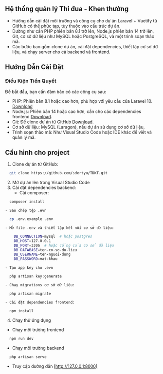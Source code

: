 ## Hệ thống quản lý Thi đua - Khen thưởng

-   Hướng dẫn cài đặt môi trường và công cụ cho dự án Laravel + Vuetify từ GitHub có thể phức tạp, tùy thuộc vào cấu trúc dự án.
-   Dường như cần PHP phiên bản 8.1 trở lên, Node.js phiên bản 14 trở lên, Git, cơ sở dữ liệu như MySQL hoặc PostgreSQL, và một trình soạn thảo mã.
-   Các bước bao gồm clone dự án, cài đặt dependencies, thiết lập cơ sở dữ liệu, và chạy server cho cả backend và frontend.

## Hướng Dẫn Cài Đặt

### Điều Kiện Tiền Quyết

Để bắt đầu, bạn cần đảm bảo có các công cụ sau:

-   PHP: Phiên bản 8.1 hoặc cao hơn, phù hợp với yêu cầu của Laravel 10. [Download](https://laragon.org/download/)
-   Node.js: Phiên bản 14 hoặc cao hơn, cần cho các dependencies frontend [Download](https://nodejs.org/en/download).
-   Git: Để clone dự án từ GitHub [Download](https://git-scm.com/downloads).
-   Cơ sở dữ liệu: MySQL (Laragon), nếu dự án sử dụng cơ sở dữ liệu.
-   Trình soạn thảo mã: Như Visual Studio Code hoặc IDE khác để viết và quản lý mã.

## Cấu hình cho project

1. Clone dự án từ GitHub:

```sh
  git clone https://github.com/sdertyu/TDKT.git
```

2. Mở dự án lên trong Visual Studio Code
3. Cài đặt dependencies backend:
    - Cài composer:

```sh
  composer install
```

    - Sao chép tệp .evn

```sh
  cp .env.example .env
```

    - Mở file .env và thiết lập kết nối cơ sở dữ liệu:

```sh
    DB_CONNECTION=mysql  # hoặc postgres
    DB_HOST=127.0.0.1
    DB_PORT=3306  # hoặc cổng của cơ sở dữ liệu
    DB_DATABASE=ten-co-so-du-lieu
    DB_USERNAME=ten-nguoi-dung
    DB_PASSWORD=mat-khau
```

    - Tạo app key cho .evn

```sh
  php artisan key:generate
```
    - Chạy migrations cơ sở dữ liệu:
```sh
  php artisan migrate
```
    - Cài đặt dependencies frontend:
```sh
  npm install
```
4. Chạy thử ứng dụng
* Chạy môi trường frontend
```sh
  npm run dev
```
* Chạy môi trường backend
```sh
  php artisan serve
```
* Truy cập đường dẫn [http://127.0.0.1:8000]